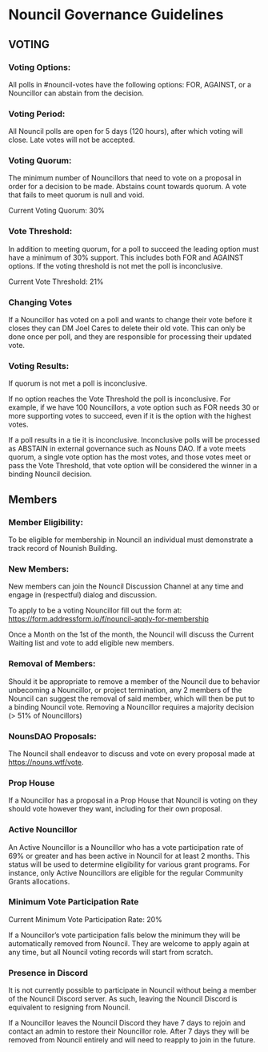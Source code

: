 # Nouncil Governance Guidelines

## VOTING

### Voting Options:

All polls in #nouncil-votes have the following options: FOR, AGAINST, or a Nouncillor can abstain from the decision.

### Voting Period:

All Nouncil polls are open for 5 days (120 hours), after which voting will close. Late votes will not be accepted.

### Voting Quorum: 

The minimum number of Nouncillors that need to vote on a proposal in order for a decision to be made. Abstains count towards quorum. A vote that fails to meet quorum is null and void.

Current Voting Quorum: 30%

### Vote Threshold:

In addition to meeting quorum, for a poll to succeed the leading option must have a minimum of 30% support. This includes both FOR and AGAINST options. If the voting threshold is not met the poll is inconclusive.

Current Vote Threshold: 21%

### Changing Votes

If a Nouncillor has voted on a poll and wants to change their vote before it closes they can DM Joel Cares to delete their old vote. This can only be done once per poll, and they are responsible for processing their updated vote.

### Voting Results:

If quorum is not met a poll is inconclusive.

If no option reaches the Vote Threshold the poll is inconclusive.
For example, if we have 100 Nouncillors, a vote option such as FOR needs 30 or more supporting votes to succeed, even if it is the option with the highest votes.

If a poll results in a tie it is inconclusive.
Inconclusive polls will be processed as ABSTAIN in external governance such as Nouns DAO.
If a vote meets quorum, a single vote option has the most votes, and those votes meet or pass the Vote Threshold, that vote option will be considered the winner in a binding Nouncil decision.


## Members

### Member Eligibility:
To be eligible for membership in Nouncil an individual must demonstrate a track record of Nounish Building.

### New Members:
New members can join the Nouncil Discussion Channel at any time and engage in (respectful) dialog and discussion. 

To apply to be a voting Nouncillor fill out the form at: https://form.addressform.io/f/nouncil-apply-for-membership

Once a Month on the 1st of the month, the Nouncil will discuss the Current Waiting list and vote to add eligible new members. 

### Removal of Members: 
Should it be appropriate to remove a member of the Nouncil due to behavior unbecoming a Nouncillor, or project termination, any 2 members of the Nouncil can suggest the removal of said member, which will then be put to a binding Nouncil vote. Removing a Nouncillor requires a majority decision (> 51% of Nouncillors)

### NounsDAO Proposals: 
The Nouncil shall endeavor to discuss and vote on every proposal made at https://nouns.wtf/vote. 

### Prop House
If a Nouncillor has a proposal in a Prop House that Nouncil is voting on they should vote however they want, including for their own proposal.

### Active Nouncillor
An Active Nouncillor is a Nouncillor who has a vote participation rate  of 69% or greater and has been active in Nouncil for at least 2 months.
This status will be used to determine eligibility for various grant programs. For instance, only Active Nouncillors are eligible for the regular Community Grants allocations.

### Minimum Vote Participation Rate
Current Minimum Vote Participation Rate: 20%

If a Nouncillor’s vote participation falls below the minimum they will be automatically removed from Nouncil. They are welcome to apply again at any time, but all Nouncil voting records will start from scratch.



### Presence in Discord
It is not currently possible to participate in Nouncil without being a member of the Nouncil Discord server. As such, leaving the Nouncil Discord is equivalent to resigning from Nouncil.

If a Nouncillor leaves the Nouncil Discord they have 7 days to rejoin and contact an admin to restore their Nouncillor role. After 7 days they will be removed from Nouncil entirely and will need to reapply to join in the future.
